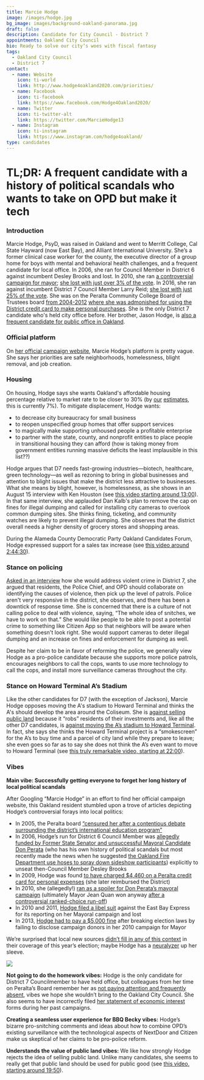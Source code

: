 ```yaml
---
title: Marcie Hodge
image: /images/hodge.jpg
bg_image: images/background-oakland-panorama.jpg
draft: false
description: Candidate for City Council - District 7
appointments: Oakland City Council
bio: Ready to solve our city’s woes with fiscal fantasy
tags:
  - Oakland City Council
  - District 7
contact:
  - name: Website
    icon: ti-world
    link: http://www.hodge4oakland2020.com/priorities/
  - name: Facebook
    icon: ti-facebook
    link: https://www.facebook.com/Hodge4Oakland2020/
  - name: Twitter
    icon: ti-twitter-alt
    link: https://twitter.com/MarcieHodge13
  - name: Instagram
    icon: ti-instagram
    link: https://www.instagram.com/hodge4oakland/
type: candidates
---
```

# TL;DR: A frequent candidate with a history of political scandals who wants to take on OPD but make it tech

### Introduction

Marcie Hodge, PsyD, was raised in Oakland and went to Merritt College, Cal State Hayward (now East Bay), and Alliant International University. She’s a former clinical case worker for the county, the executive director of a group home for boys with mental and behavioral health challenges, and a frequent candidate for local office. In 2006, she ran for Council Member in District 6 against incumbent Desley Brooks and lost. In 2010, she ran [a controversial campaign for mayor](https://www.eastbayexpress.com/oakland/the-baffling-mayoral-bid-of-marcie-hodge/Content?oid=2088792); [she lost with just over 3% of the vote](https://www.acvote.org/acvote-assets/pdf/elections/2010/11022010/results/rcv/oakland/mayor/november-2-2010-comprehensive-results-report-oakland-mayor.pdf). In 2016, she ran against incumbent District 7 Council Member Larry Reid; [she lost with just 25% of the vote](https://ballotpedia.org/Marcie_Hodge). She was on the Peralta Community College Board of Trustees board [from 2004-2012](https://ballotpedia.org/Marcie_Hodge) [where she was admonished for using the District credit card to make personal purchases](https://oaklandnorth.net/2010/11/01/hodge-campaign-spending-raises-questions/). She is the only District 7 candidate who's held city office before. Her brother, Jason Hodge, is [also a frequent candidate for public office in Oakland](https://www.berkeleydailyplanet.com/issue/2007-10-05/article/28149?headline=Hodge-vs.-Brooks-Election-Brewing&status=301).

### Official platform

On [her official campaign website](http://www.hodge4oakland2020.com/priorities/), Marcie Hodge’s platform is pretty vague. She says her priorities are safe neighborhoods, homelessness, blight removal, and job creation.

### Housing
On housing, Hodge says she wants Oakland's affordable housing percentage relative to market rate to be closer to 30% (by [our](https://www.civicdashboards.com/city/oakland-ca-16000US0653000/) [estimates](https://affordablehousingonline.com/housing-search/California/Oakland), this is currently 7%). To mitigate displacement, Hodge wants:

* to decrease city bureaucracy for small business
* to reopen unspecified group homes that offer support services
* to magically make supporting unhoused people a profitable enterprise
* to partner with the state, county, and nonprofit entities to place people in transitional housing they can afford (how is taking money from government entities running massive deficits the least implausible in this list??)

Hodge argues that D7 needs fast-growing industries—biotech, healthcare, green technology—as well as rezoning to bring in global businesses and attention to blight issues that make the district less attractive to businesses. What she means by blight, however, is homelessness, as she shows in an August 15 interview with Ken Houston (see [this video starting around 13:00](https://www.facebook.com/tumbletweetmedia/videos/834040027128850)). In that same interview, she applauded Dan Kalb's plan to remove the cap on fines for illegal dumping and called for installing city cameras to overlook common dumping sites. She thinks fining, ticketing, and community watches are likely to prevent illegal dumping. She observes that the district overall needs a higher density of grocery stores and shopping areas.

During the Alameda County Democratic Party Oakland Candidates Forum, Hodge expressed support for a sales tax increase (see [this video around 2:44:30](https://www.facebook.com/watch/live/?v=1266703727012996&ref=watch_permalink)).

### Stance on policing

[Asked in an interview](https://www.facebook.com/tumbletweetmedia/videos/834040027128850/?fref=mentions&__tn__=K-R) how she would address violent crime in District 7, she argued that residents, the Police Chief, and OPD should collaborate on identifying the causes of violence, then pick up the level of patrols. Police aren't very responsive in the district, she observes, and there has been a downtick of response time. She is concerned that there is a culture of not calling police to deal with violence, saying, “The whole idea of snitches, we have to work on that.” She would like people to be able to post a potential crime to something like Citizen App so that neighbors will be aware when something doesn't look right. She would support cameras to deter illegal dumping and an increase on fines and enforcement for dumping as well.

Despite her claim to be in favor of reforming the police, we generally view Hodge as a pro-police candidate because she supports more police patrols, encourages neighbors to call the cops, wants to use more technology to call the cops, and install more surveillance cameras throughout the city.

### Stance on Howard Terminal A’s Stadium

Like the other candidates for D7 (with the exception of Jackson), Marcie Hodge opposes moving the A's stadium to Howard Terminal and thinks the A's should develop the area around the Coliseum. She is [against selling public land](https://www.facebook.com/watch/?v=834040027128850&extid=wYRwygikiroKmOir) because it “robs” residents of their investments and, like all the other D7 candidates, is [against moving the A’s stadium to Howard Terminal](https://oaklandside.org/2020/08/19/oakland-city-council-candidates-discuss-issues-in-their-districts-virtually/). In fact, she says she thinks the Howard Terminal project is a “smokescreen” for the A’s to buy time and a parcel of city land while they prepare to leave; she even goes so far as to say she does not think the A’s even want to move to Howard Terminal (see [this truly remarkable video, starting at 22:00](https://www.facebook.com/watch/?v=834040027128850&extid=wYRwygikiroKmOir)).

### Vibes

**Main vibe: Successfully getting everyone to forget her long history of local political scandals**

After Googling “Marcie Hodge” in an effort to find her official campaign website, this Oakland resident stumbled upon a trove of articles depicting Hodge’s controversial forays into local politics:

* In 2005, the Peralta board [“censured her after a contentious debate surrounding the district’s international education program”](https://oaklandnorth.net/2010/11/01/hodge-campaign-spending-raises-questions/)
* In 2006, Hodge’s run for District 6 Council Member was [allegedly funded by Former State Senator and unsuccessful Mayoral Candidate Don Perata](https://www.eastbayexpress.com/oakland/the-baffling-mayoral-bid-of-marcie-hodge/Content?oid=2088792) (who has his own history of political scandals but most recently made the news when he suggested [the Oakland Fire Department use hoses to spray down sideshow participants](https://www.sfchronicle.com/bayarea/philmatier/article/Soak-sideshow-crowds-with-fire-hoses-that-s-14117925.php)) explicitly to unseat then-Council Member Desley Brooks
* In 2009, Hodge was found [to have charged $4,460 on a Peralta credit card for personal expenses](https://www.eastbaytimes.com/2010/08/12/peralta-trustee-marcie-hodge-enters-oakland-mayoral-race/) (she later reimbursed the District)
* In 2010, she (allegedly!) [ran as a spoiler for Don Perata’s mayoral campaign](https://www.eastbayexpress.com/oakland/the-baffling-mayoral-bid-of-marcie-hodge/Content?oid=2088792) (ultimately Mayor Jean Quan won anyway [after a controversial ranked-choice run-off](https://www.fairvote.org/the_real_story_on_ranked_choice_voting_in_oakland_s_mayoral_election_2010))
* In 2010 and 2011, [Hodge filed a libel suit](https://www.eastbayexpress.com/oakland/marcie-hodge-loses-again/Content?oid=3056333) against the East Bay Express for its reporting on her Mayoral campaign and lost
* In 2013, [Hodge had to pay a $5,000 fine](https://www.eastbayexpress.com/SevenDays/archives/2013/04/15/state-regulators-say-marcie-hodge-broke-election-laws) after breaking election laws by failing to disclose campaign donors in her 2010 campaign for Mayor

We’re surprised that local new sources [didn’t fill in any of this context](https://oaklandside.org/2020/08/19/oakland-city-council-candidates-discuss-issues-in-their-districts-virtually/) in their coverage of this year’s election; maybe Hodge has a [neuralyzer](https://youtu.be/QjMCWZnXcpc?t=115) up her sleeve.

![](/images/hodge-meme.gif)

**Not going to do the homework vibes:** Hodge is the only candidate for District 7 Councilmember to have held office, but colleagues from her time on Peralta’s Board remember her as [not paying attention and frequently absent](https://oaklandnorth.net/2010/11/01/hodge-campaign-spending-raises-questions/), vibes we hope she wouldn’t bring to the Oakland City Council. She also seems to have incorrectly filed [her statement of economic interest](https://www.eastbayexpress.com/oakland/marcie-hodge-loses-again/Content?oid=3056333) forms during her past campaigns.

**Creating a seamless user experience for BBQ Becky vibes:** Hodge’s bizarre pro-snitching comments and ideas about how to combine OPD’s existing surveillance with the technological aspects of NextDoor and Citizen make us skeptical of her claims to be pro-police reform.

**Understands the value of public land vibes:** We like how strongly Hodge rejects the idea of selling public land. Unlike many candidates, she seems to really get that public land should be used for public good (see [this video, starting around 19:50](https://www.facebook.com/watch/?v=834040027128850&extid=wYRwygikiroKmOir)).